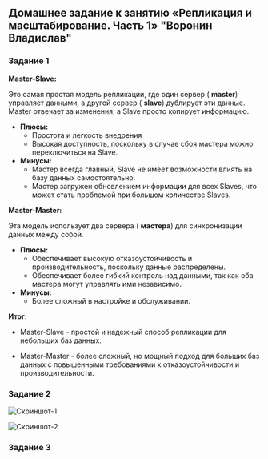 ## Домашнее задание к занятию «Репликация и масштабирование. Часть 1» "Воронин Владислав"


### Задание 1

**Master-Slave:**

Это самая простая модель репликации, где один сервер ( **master**) управляет данными, а другой сервер ( **slave**) дублирует эти данные. Master отвечает за изменения, а Slave просто копирует информацию.  

* **Плюсы:**
    * Простота и легкость внедрения
    * Высокая доступность, поскольку в случае сбоя мастера можно переключиться на Slave.
* **Минусы:**
    * Мастер всегда главный, Slave не имеет возможности влиять на базу данных самостоятельно.
    * Мастер загружен обновлением информации для всех Slaves, что может стать проблемой при большом количестве Slaves.

**Master-Master:**

Эта модель использует два сервера ( **мастера**) для синхронизации данных между собой. 

* **Плюсы:**
    *   Обеспечивает высокую отказоустойчивость и производительность, поскольку данные распределены. 
    *   Обеспечивает  более гибкий контроль над данными, так как оба мастера могут управлять ими независимо. 
* **Минусы:**
    *  Более сложный в настройке и обслуживании.

**Итог:**

* Master-Slave - простой и надежный способ репликации для небольших баз данных. 

* Master-Master - более сложный, но мощный подход для больших баз данных с повышенными требованиями к отказоустойчивости и производительности.

### Задание 2


![Скриншот-1](https://github.com/vodin26/homework_12-06/blob/main/img/Master_1.png)

![Скриншот-2](https://github.com/vodin26/homework_12-06/blob/main/img/Slave_1.png)

### Задание 3


